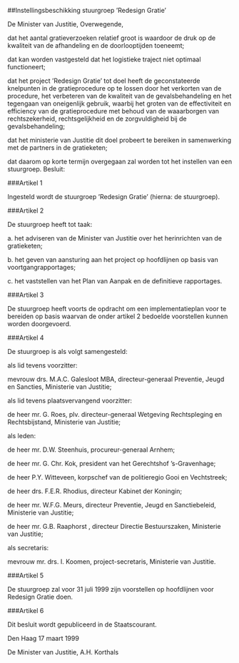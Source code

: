 <meta http-equiv='Content-Type' content='text/html; charset=utf-8' />

##Instellingsbeschikking stuurgroep ’Redesign Gratie’

De Minister van Justitie, 
Overwegende,

dat het aantal gratieverzoeken relatief groot is waardoor de druk op de kwaliteit van de afhandeling en de doorlooptijden toeneemt;

dat kan worden vastgesteld dat het logistieke traject niet optimaal functioneert;

dat het project ’Redesign Gratie’ tot doel heeft de geconstateerde knelpunten in de gratieprocedure op te lossen door het verkorten van de procedure, het verbeteren van de kwaliteit van de gevalsbehandeling en het tegengaan van oneigenlijk gebruik, waarbij het groten van de effectiviteit en efficiency van de gratieprocedure met behoud van de waaarborgen van rechtszekerheid, rechtsgelijkheid en de zorgvuldigheid bij de gevalsbehandeling;

dat het ministerie van Justitie dit doel probeert te bereiken in samenwerking met de partners in de gratieketen;

dat daarom op korte termijn overgegaan zal worden tot het instellen van een stuurgroep.
Besluit:     

###Artikel  1  

Ingesteld wordt de stuurgroep ’Redesign Gratie’ (hierna: de stuurgroep).  

###Artikel  2  

De stuurgroep heeft tot taak: 

a.  het adviseren van de Minister van Justitie over het herinrichten van de gratieketen; 

b.  het geven van aansturing aan het project op hoofdlijnen op basis van voortgangrapportages; 

c.  het vaststellen van het Plan van Aanpak en de definitieve rapportages.   

###Artikel  3  

De stuurgroep heeft voorts de opdracht om een implementatieplan voor te bereiden op basis waarvan de onder artikel 2 bedoelde voorstellen kunnen worden doorgevoerd.  

###Artikel  4  

De stuurgroep is als volgt samengesteld: 

als lid tevens voorzitter:

mevrouw drs. M.A.C. Galesloot MBA, directeur-generaal Preventie, Jeugd en Sancties, Ministerie van Justitie;

als lid tevens plaatsvervangend voorzitter:

de heer mr. G. Roes, plv. directeur-generaal Wetgeving Rechtspleging en Rechtsbijstand, Ministerie van Justitie;

als leden:

de heer mr. D.W. Steenhuis, procureur-generaal Arnhem;

de heer mr. G. Chr. Kok, president van het Gerechtshof ’s-Gravenhage;

de heer P.Y. Witteveen, korpschef van de politieregio Gooi en Vechtstreek;

de heer drs. F.E.R. Rhodius, directeur Kabinet der Koningin;

de heer mr. W.F.G. Meurs, directeur Preventie, Jeugd en Sanctiebeleid, Ministerie van Justitie;

de heer mr. G.B. Raaphorst , directeur Directie Bestuurszaken, Ministerie van Justitie;

als secretaris:

mevrouw mr. drs. I. Koomen, project-secretaris, Ministerie van Justitie.  

###Artikel  5  

De stuurgroep zal voor 31 juli 1999 zijn voorstellen op hoofdlijnen voor Redesign Gratie doen.  

###Artikel  6  

Dit besluit wordt gepubliceerd in de Staatscourant. 

Den Haag 
17 maart 1999    

De 
Minister van Justitie, 
A.H. Korthals      
